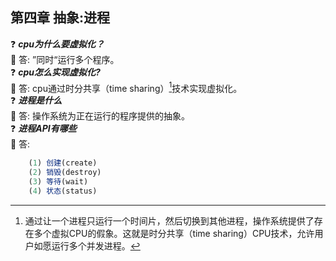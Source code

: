 ## 第四章 抽象:进程

:question: ***cpu为什么要虚拟化？***  
:key: 答: ”同时“运行多个程序。  
:question: ***cpu怎么实现虚拟化?***    
:key: 答: cpu通过时分共享（time sharing）[^1]技术实现虚拟化。  
:question: ***进程是什么***  
:key: 答: 操作系统为正在运行的程序提供的抽象。  
:question: ***进程API有哪些***  
:key: 答: 
```javascript
    (1) 创建(create) 
    (2) 销毁(destroy)
    (3) 等待(wait)
    (4) 状态(status)
```




[^1]: 通过让一个进程只运行一个时间片，然后切换到其他进程，操作系统提供了存在多个虚拟CPU的假象。这就是时分共享（time sharing）CPU技术，允许用户如愿运行多个并发进程。

